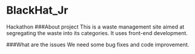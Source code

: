 # BlackHat_Jr
Hackathon 
###About project
This is a waste management site aimed at segregating the waste into its categories. It uses front-end development. 

###What are the issues
We need some bug fixes and code improvement.

